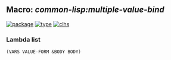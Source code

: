 ## Macro: ***common-lisp:multiple-value-bind***
[![package](https://img.shields.io/badge/Package-COMMON--LISP-5f9ea0.svg?style=social&colorA=999999)](../) [![type](https://img.shields.io/badge/Type-Macro-5f9ea0.svg?style=social&colorA=999999)](../#macro) [![clhs](https://img.shields.io/badge/CLHS-MULTIPLE--VALUE--BIND-5f9ea0.svg?style=social&colorA=999999)](http://www.lispworks.com/documentation/HyperSpec/Body/m_multip.htm) 
### Lambda list
```
(VARS VALUE-FORM &BODY BODY)
```
